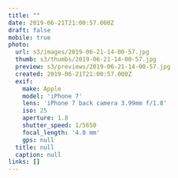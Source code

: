 ```yaml
---
title: ""
date: 2019-06-21T21:00:57.000Z
draft: false
mobile: true
photo:
  url: s3/images/2019-06-21-14-00-57.jpg
  thumb: s3/thumbs/2019-06-21-14-00-57.jpg
  preview: s3/previews/2019-06-21-14-00-57.jpg
  created: 2019-06-21T21:00:57.000Z
  exif:
    make: Apple
    model: 'iPhone 7'
    lens: 'iPhone 7 back camera 3.99mm f/1.8'
    iso: 25
    aperture: 1.8
    shutter_speed: 1/5650
    focal_length: '4.0 mm'
    gps: null
  title: null
  caption: null
links: []
---
```


